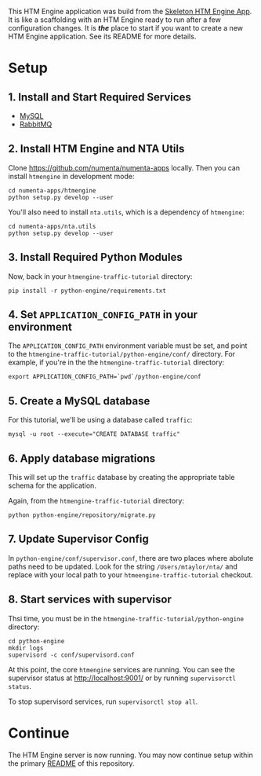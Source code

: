 This HTM Engine application was build from the [Skeleton HTM Engine App](https://github.com/nupic-community/skeleton-htmengine-app). It is like a scaffolding with an HTM Engine ready to run after a few configuration changes. It is _**the**_ place to start if you want to create a new HTM Engine application. See its README for more details.

# Setup

## 1. Install and Start Required Services

- [MySQL](https://www.mysql.com/)
- [RabbitMQ](https://www.rabbitmq.com/)

## 2. Install HTM Engine and NTA Utils

Clone https://github.com/numenta/numenta-apps locally. Then you can install
`htmengine` in development mode:

```
cd numenta-apps/htmengine
python setup.py develop --user
```

You'll also need to install `nta.utils`, which is a dependency of `htmengine`:

```
cd numenta-apps/nta.utils
python setup.py develop --user
```

## 3. Install Required Python Modules

Now, back in your `htmengine-traffic-tutorial` directory:

    pip install -r python-engine/requirements.txt


## 4. Set `APPLICATION_CONFIG_PATH` in your environment

The `APPLICATION_CONFIG_PATH` environment variable must be set, and point to the `htmengine-traffic-tutorial/python-engine/conf/` directory.  For example, if you're in the the `htmengine-traffic-tutorial` directory:

```
export APPLICATION_CONFIG_PATH=`pwd`/python-engine/conf
```

## 5. Create a MySQL database

For this tutorial, we'll be using a database called `traffic`:

```
mysql -u root --execute="CREATE DATABASE traffic"
```

## 6. Apply database migrations

This will set up the `traffic` database by creating the appropriate table schema for the application.

Again, from the `htmengine-traffic-tutorial` directory:

```
python python-engine/repository/migrate.py
```
## 7. Update Supervisor Config

In `python-engine/conf/supervisor.conf`, there are two places where abolute paths need to be updated. Look for the string `/Users/mtaylor/nta/` and replace with your local path to your `htmeengine-traffic-tutorial` checkout.

## 8. Start services with supervisor

Thsi time, you must be in the `htmengine-traffic-tutorial/python-engine` directory:

```
cd python-engine
mkdir logs
supervisord -c conf/supervisord.conf
```

At this point, the core `htmengine` services are running.  You can see the supervisor status at <http://localhost:9001/> or by running
`supervisorctl status`.

To stop supervisord services, run `supervisorctl stop all`.

# Continue

The HTM Engine server is now running. You may now continue setup within the
primary [README](../README.md#start-htm-http-server-python) of this repository.
